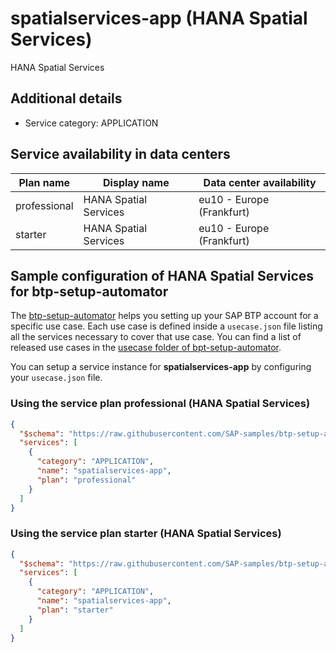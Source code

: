 # spatialservices-app (HANA Spatial Services)

HANA Spatial Services

## Additional details
- Service category: APPLICATION



## Service availability in data centers

| Plan name | Display name | Data center availability  |
|------|----------------|---------------------------|
|  professional  |  HANA Spatial Services  | eu10 - Europe (Frankfurt)  |
|  starter  |  HANA Spatial Services  | eu10 - Europe (Frankfurt)  |

## Sample configuration of **HANA Spatial Services** for btp-setup-automator

The [btp-setup-automator](https://github.com/SAP-samples/btp-setup-automator) helps you setting up your SAP BTP account for a specific use case. Each use case is defined inside a `usecase.json` file listing all the services necessary to cover that use case. You can find a list of released use cases in the [usecase folder of bpt-setup-automator](https://github.com/SAP-samples/btp-setup-automator/tree/main/usecases).

You can setup a service instance for **spatialservices-app** by configuring your `usecase.json` file.

### Using the service plan **professional** (HANA Spatial Services)

```json
{
  "$schema": "https://raw.githubusercontent.com/SAP-samples/btp-setup-automator/main/libs/btpsa-usecase.json",
  "services": [
    {
      "category": "APPLICATION",
      "name": "spatialservices-app",
      "plan": "professional"
    }
  ]
}
```

### Using the service plan **starter** (HANA Spatial Services)

```json
{
  "$schema": "https://raw.githubusercontent.com/SAP-samples/btp-setup-automator/main/libs/btpsa-usecase.json",
  "services": [
    {
      "category": "APPLICATION",
      "name": "spatialservices-app",
      "plan": "starter"
    }
  ]
}
```
